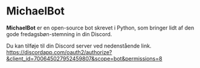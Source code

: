 # MichaelBot
**MichaelBot** er en open-source bot skrevet i Python, som bringer lidt af den gode fredagsbøn-stemning in din Discord.  

Du kan tilføje til din Discord server ved nedenstående link. <br />
https://discordapp.com/oauth2/authorize?&client_id=700645027952459807&scope=bot&permissions=8

